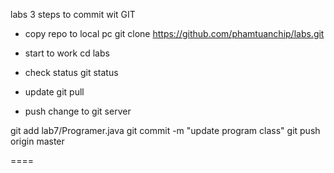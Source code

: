 labs
3 steps to commit wit GIT

* copy repo to local pc
git clone https://github.com/phamtuanchip/labs.git

* start to work 
cd labs 

* check status 
git status 

* update 
git pull

* push change to git server

git add lab7/Programer.java
git commit -m "update program class" 
git push origin master




====